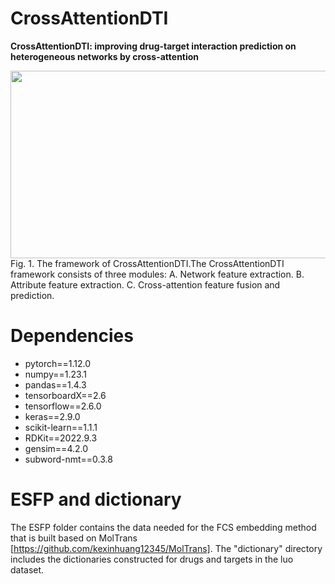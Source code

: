 # CrossAttentionDTI
**CrossAttentionDTI: improving drug-target interaction prediction on heterogeneous networks by cross-attention**
<div align="center">
  <img src="https://github.com/LabBioMedCoder/CrossAttentionDTI/blob/main/CrossAttentionDTI.png" width="800px" height="300px">
</div>
Fig. 1. The framework of CrossAttentionDTI.The CrossAttentionDTI framework consists of three modules: A. Network feature extraction. B. Attribute feature extraction. C. Cross-attention feature fusion and prediction.

# Dependencies
* pytorch==1.12.0
* numpy==1.23.1
* pandas==1.4.3
* tensorboardX==2.6
* tensorflow==2.6.0
* keras==2.9.0
* scikit-learn==1.1.1
* RDKit==2022.9.3
* gensim==4.2.0
* subword-nmt==0.3.8

# ESFP and dictionary
The ESFP folder contains the data needed for the FCS embedding method that is built based on MolTrans [https://github.com/kexinhuang12345/MolTrans]. The "dictionary" directory includes the dictionaries constructed for drugs and targets in the luo dataset.

